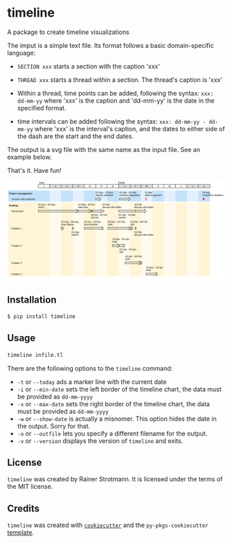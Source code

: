 # timeline

A package to create timeline visualizations

The imput is a simple text file. Its format follows a basic domain-specific language:

* `SECTION xxx` starts a section with the caption 'xxx'

* `THREAD xxx` starts a thread within a section. The thread's caption is 'xxx'

* Within a thread, time points can be added, following the syntax:
`xxx: dd-mm-yy` where 'xxx' is the caption and 'dd-mm-yy' is the date in the specified format.

* time intervals can be added following the syntax:
`xxx: dd-mm-yy - dd-mm-yy` where 'xxx' is the interval's caption, and the dates to either side of the dash are the start and the end dates.

The output is a svg file with the same name as the input file. See an example below.

That's it. Have fun!

![](bookproject.svg)

## Installation

```bash
$ pip install timeline
```

## Usage

```bash
timeline infile.tl
```

There are the following options to the `timeline` command:

* `-t` or `--today` ads a marker line with the current date
* `-i` or `--min-date` sets the left border of the timeline chart, the data must be provided as `dd-mm-yyyy`
* `-x` or `--max-date` sets the right border of the timeline chart, the data must be provided as `dd-mm-yyyy`
* `-w` or `--show-date` is actually a misnomer. This option hides the date in the output. Sorry for that.
* `-o` or `--outfile` lets you specify a different filename for the output.
* `-v` or `--version` displays the version of `timeline` and exits.


## License

`timeline` was created by Rainer Strotmann. It is licensed under the terms of the MIT license.

## Credits

`timeline` was created with [`cookiecutter`](https://cookiecutter.readthedocs.io/en/latest/) and the `py-pkgs-cookiecutter` [template](https://github.com/py-pkgs/py-pkgs-cookiecutter).
